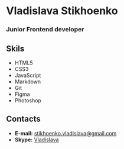 # Vladislava Stikhoenko

### Junior Frontend developer

## Skils

* HTML5
* CSS3
* JavaScript
* Markdown
* Git
* Figma
* Photoshop

## Contacts

* **E-mail:** stikhoenko.vladislava@gmail.com
* **Skype:** [Vladislava](https://join.skype.com/invite/j9lryArEjwBh)
